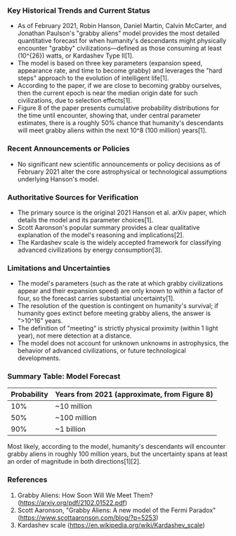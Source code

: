 ### Key Historical Trends and Current Status

- As of February 2021, Robin Hanson, Daniel Martin, Calvin McCarter, and Jonathan Paulson's "grabby aliens" model provides the most detailed quantitative forecast for when humanity's descendants might physically encounter "grabby" civilizations—defined as those consuming at least \(10^{26}\) watts, or Kardashev Type II[1].
- The model is based on three key parameters (expansion speed, appearance rate, and time to become grabby) and leverages the "hard steps" approach to the evolution of intelligent life[1].
- According to the paper, if we are close to becoming grabby ourselves, then the current epoch is near the median origin date for such civilizations, due to selection effects[1].
- Figure 8 of the paper presents cumulative probability distributions for the time until encounter, showing that, under central parameter estimates, there is a roughly 50% chance that humanity's descendants will meet grabby aliens within the next 10^8 (100 million) years[1].

### Recent Announcements or Policies

- No significant new scientific announcements or policy decisions as of February 2021 alter the core astrophysical or technological assumptions underlying Hanson's model.

### Authoritative Sources for Verification

- The primary source is the original 2021 Hanson et al. arXiv paper, which details the model and its parameter choices[1].
- Scott Aaronson's popular summary provides a clear qualitative explanation of the model's reasoning and implications[2].
- The Kardashev scale is the widely accepted framework for classifying advanced civilizations by energy consumption[3].

### Limitations and Uncertainties

- The model's parameters (such as the rate at which grabby civilizations appear and their expansion speed) are only known to within a factor of four, so the forecast carries substantial uncertainty[1].
- The resolution of the question is contingent on humanity's survival; if humanity goes extinct before meeting grabby aliens, the answer is ">10^16" years.
- The definition of "meeting" is strictly physical proximity (within 1 light year), not mere detection at a distance.
- The model does not account for unknown unknowns in astrophysics, the behavior of advanced civilizations, or future technological developments.

### Summary Table: Model Forecast

| Probability | Years from 2021 (approximate, from Figure 8) |
|-------------|---------------------------------------------|
| 10%         | ~10 million                                 |
| 50%         | ~100 million                                |
| 90%         | ~1 billion                                  |

Most likely, according to the model, humanity's descendants will encounter grabby aliens in roughly 100 million years, but the uncertainty spans at least an order of magnitude in both directions[1][2].

### References

1. Grabby Aliens: How Soon Will We Meet Them? (https://arxiv.org/pdf/2102.01522.pdf)
2. Scott Aaronson, "Grabby Aliens: A new model of the Fermi Paradox" (https://www.scottaaronson.com/blog/?p=5253)
3. Kardashev scale (https://en.wikipedia.org/wiki/Kardashev_scale)